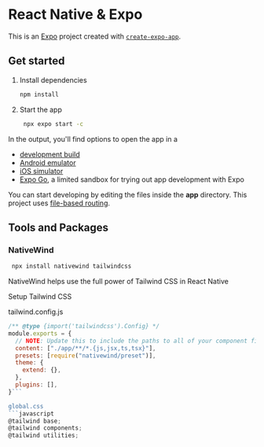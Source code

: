 # React Native & Expo

This is an [Expo](https://expo.dev) project created with [`create-expo-app`](https://www.npmjs.com/package/create-expo-app).

## Get started

1. Install dependencies

   ```bash
   npm install
   ```

2. Start the app

   ```bash
    npx expo start -c
   ```

In the output, you'll find options to open the app in a

- [development build](https://docs.expo.dev/develop/development-builds/introduction/)
- [Android emulator](https://docs.expo.dev/workflow/android-studio-emulator/)
- [iOS simulator](https://docs.expo.dev/workflow/ios-simulator/)
- [Expo Go](https://expo.dev/go), a limited sandbox for trying out app development with Expo

You can start developing by editing the files inside the **app** directory. This project uses [file-based routing](https://docs.expo.dev/router/introduction).

## Tools and Packages

### NativeWind

```bash
 npx install nativewind tailwindcss
```

NativeWind helps use the full power of Tailwind CSS in React Native

Setup Tailwind CSS

tailwind.config.js

````javascript
/** @type {import('tailwindcss').Config} */
module.exports = {
  // NOTE: Update this to include the paths to all of your component files.
  content: ["./app/**/*.{js,jsx,ts,tsx}"],
  presets: [require("nativewind/preset")],
  theme: {
    extend: {},
  },
  plugins: [],
}```

global.css
```javascript
@tailwind base;
@tailwind components;
@tailwind utilities;
````
